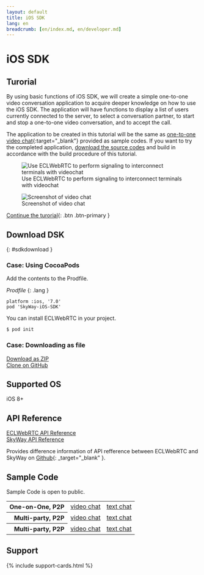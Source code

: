 ```yaml
---
layout: default
title: iOS SDK
lang: en
breadcrumb: [en/index.md, en/developer.md]
---
```


# iOS SDK

## Turorial

By using basic functions of iOS SDK, we will create a simple one-to-one video conversation application to acquire deeper knowledge on how to use the iOS SDK.
The application will have functions to display a list of users currently connected to the server, to select a conversation partner, to start and stop a one-to-one video conversation, and to accept the call.

The application to be created in this tutorial will be the same as [one-to-one video chat](https://github.com/skyway/skyway-ios-sdk/tree/master/examples/p2p_videochat){:target="_blank"} provided as sample codes.
If you want to try the completed application, [download the source codes](https://github.com/skyway/skyway-ios-sdk/archive/master.zip) and build in accordance with the build procedure of this tutorial.


<figure class="figure">
  <img src="{{ site.baseurl }}/images/sdk-tutorial-top-image.png"
    class="figure-img img-fluid rounded" alt="Use ECLWebRTC to perform signaling to interconnect terminals with videochat">
  <figcaption class="figure-caption">Use ECLWebRTC to perform signaling to interconnect terminals with videochat</figcaption>
</figure>

<figure class="figure">
  <img src="{{ site.baseurl }}/images/ios-tutorial-videochat-sc.png" class="figure-img img-fluid rounded" alt="Screenshot of video chat">
  <figcaption class="figure-caption">Screenshot of video chat</figcaption>
</figure>

[Continue the turorial](./ios-tutorial.html){: .btn .btn-primary }

## Download DSK
{: #sdkdownload }

### Case: Using CocoaPods

Add the contents to the Prodfile.

*Prodfile*
{: .lang }

```
platform :ios, '7.0'
pod 'SkyWay-iOS-SDK'
```

You can install ECLWebRTC in your project.

```sh
$ pod init
```

### Case: Downloading as file

<div class="d-sm-flex">
  <div class="pr-1 pb-2">
    <a href="https://github.com/skyway/skyway-ios-sdk/archive/master.zip" class="btn btn-primary">Download as ZIP</a>
  </div>
  <div>
    <a href="https://github.com/skyway/skyway-ios-sdk" class="btn btn-outline-primary" target="_blank">Clone on GitHub</a><br>
  </div>
</div>

## Supported OS

iOS 8+

## API Reference

<div class="d-sm-flex">
  <div class="pr-1 pb-2">
    <a href="./ios-reference/" class="btn btn-primary">ECLWebRTC API Reference</a>
  </div>
  <div class="pb-3">
    <a href="http://nttcom.github.io/skyway/en/docs/#iOS" class="btn btn-outline-primary" target="_blank">SkyWay API Reference</a><br>
  </div>
</div>

Provides difference information of API refference between ECLWebRTC and SkyWay on [Github](https://github.com/nttcom/skyway-sdk-migration-docs/blob/master/android_sdk_next_version_api_diff.md){: _target="_blank" }.

## Sample Code

Sample Code is open to public.

<div class="row">
  <div class="col-md-9 col-lg-7 col-xl-6">
    <table class="table">
      <tbody align="right">
        <tr>
          <th scope="row">One-on-One, P2P</th>
          <td><a href="https://github.com/skyway/ios-sdk/tree/master/examples/p2p_videochat" target="_blank">video chat</a></td>
          <td><a href="https://github.com/skyway/ios-sdk/tree/master/examples/p2p_textchat" target="_blank">text chat</a></td>
        </tr>
        </tr>
        <tr>
          <th scope="row">Multi-party, P2P</th>
          <td><a href="https://github.com/skyway/ios-sdk/tree/master/examples/fullmesh_videochat" target="_blank">video chat</a></td>
          <td><a href="https://github.com/skyway/ios-sdk/tree/master/examples/fullmesh_textchat" target="_blank">text chat</a></td>
        </tr>
        <tr>
          <th scope="row">Multi-party, P2P</th>
          <td><a href="https://github.com/skyway/ios-sdk/tree/master/examples/sfu_videochat" target="_blank">video chat</a></td>
          <td><a href="https://github.com/skyway/ios-sdk/tree/master/examples/sfu_textchat" target="_blank">text chat</a></td>
        </tr>
      </tbody>
    </table>
  </div>
</div>

## Support

{% include support-cards.html %}
